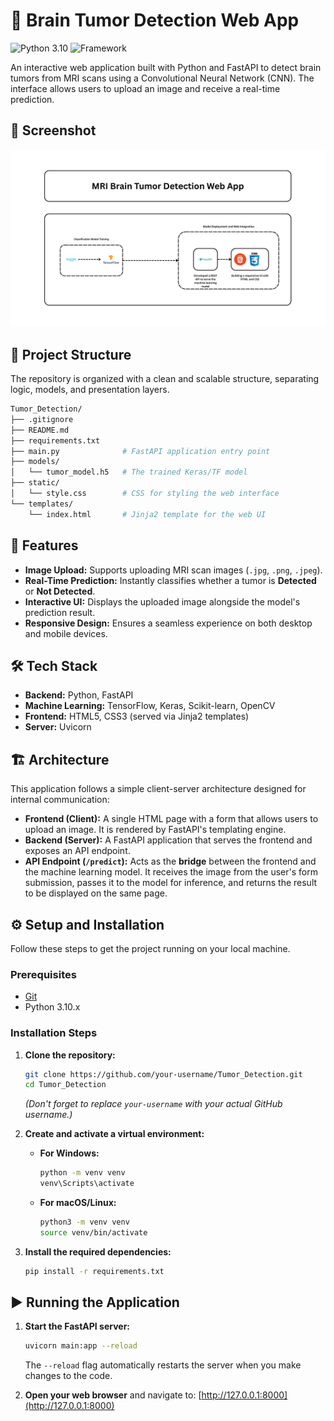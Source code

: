 # 🧠 Brain Tumor Detection Web App

![Python 3.10](https://img.shields.io/badge/python-3.10-blue.svg)
![Framework](https://img.shields.io/badge/Framework-FastAPI-green.svg)

An interactive web application built with Python and FastAPI to detect brain tumors from MRI scans using a Convolutional Neural Network (CNN). The interface allows users to upload an image and receive a real-time prediction.

## 📸 Screenshot

![App Screenshot](./mri-brain-tumor-detection-web-app.png)


## 📂 Project Structure

The repository is organized with a clean and scalable structure, separating logic, models, and presentation layers.
```bash
Tumor_Detection/
├── .gitignore
├── README.md
├── requirements.txt
├── main.py              # FastAPI application entry point
├── models/
│   └── tumor_model.h5   # The trained Keras/TF model
├── static/
│   └── style.css        # CSS for styling the web interface
└── templates/
    └── index.html       # Jinja2 template for the web UI
```
## 🚀 Features

-   **Image Upload:** Supports uploading MRI scan images (`.jpg`, `.png`, `.jpeg`).
-   **Real-Time Prediction:** Instantly classifies whether a tumor is **Detected** or **Not Detected**.
-   **Interactive UI:** Displays the uploaded image alongside the model's prediction result.
-   **Responsive Design:** Ensures a seamless experience on both desktop and mobile devices.

## 🛠️ Tech Stack

-   **Backend:** Python, FastAPI
-   **Machine Learning:** TensorFlow, Keras, Scikit-learn, OpenCV
-   **Frontend:** HTML5, CSS3 (served via Jinja2 templates)
-   **Server:** Uvicorn

## 🏗️ Architecture

This application follows a simple client-server architecture designed for internal communication:

-   **Frontend (Client):** A single HTML page with a form that allows users to upload an image. It is rendered by FastAPI's templating engine.
-   **Backend (Server):** A FastAPI application that serves the frontend and exposes an API endpoint.
-   **API Endpoint (`/predict`):** Acts as the **bridge** between the frontend and the machine learning model. It receives the image from the user's form submission, passes it to the model for inference, and returns the result to be displayed on the same page.

## ⚙️ Setup and Installation

Follow these steps to get the project running on your local machine.

### Prerequisites

-   [Git](https://git-scm.com/)
-   Python 3.10.x

### Installation Steps

1.  **Clone the repository:**
    ```bash
    git clone https://github.com/your-username/Tumor_Detection.git
    cd Tumor_Detection
    ```
    *(Don't forget to replace `your-username` with your actual GitHub username.)*

2.  **Create and activate a virtual environment:**

    -   **For Windows:**
        ```bash
        python -m venv venv
        venv\Scripts\activate
        ```

    -   **For macOS/Linux:**
        ```bash
        python3 -m venv venv
        source venv/bin/activate
        ```

3.  **Install the required dependencies:**
    ```bash
    pip install -r requirements.txt
    ```

## ▶️ Running the Application

1.  **Start the FastAPI server:**
    ```bash
    uvicorn main:app --reload
    ```
    The `--reload` flag automatically restarts the server when you make changes to the code.

2.  **Open your web browser** and navigate to:
    [http://127.0.0.1:8000](http://127.0.0.1:8000)

